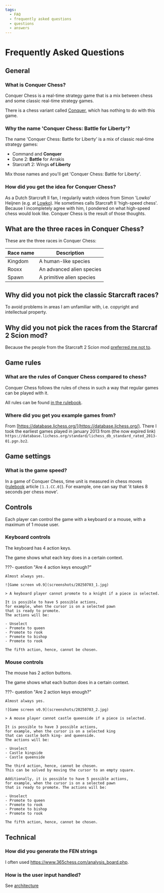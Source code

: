 ```yaml
---
tags:
  - FAQ
  - frequently asked questions
  - questions
  - answers
---
```


# Frequently Asked Questions

## General

### What is Conquer Chess?

Conquer Chess is a real-time strategy game
that is a mix between chess and some classic real-time strategy games.

There is a chess variant called
[Conquer](https://www.chessvariants.com/invention/conquertheopponentsarmy),
which has nothing to do with this game.

### Why the name 'Conquer Chess: Battle for Liberty'?

The name 'Conquer Chess: Battle for Liberty' is a mix
of classic real-time strategy games:

- Command and **Conquer**
- Dune 2: **Battle** for Arrakis
- Starcraft 2: Wings **of Liberty**

Mix those names and you'll get 'Conquer Chess: Battle for Liberty'.

### How did you get the idea for Conquer Chess?

As a Dutch Starcraft II fan, I regularily watch videos
from Simon 'Lowko' Heijnen (e.g. at [Lowko](https://lowko.tv/)).
He sometimes calls Starcraft II 'high-speed chess'.
Because I incompletely agree with him,
I pondered on what high-speed chess would look like.
Conquer Chess is the result of those thoughts.

## What are the three races in Conquer Chess?

These are the three races in Conquer Chess:

Race name     |Description
--------------|-------------------------
Kingdom       |A human-like species
Rooxx         |An advanced alien species
Spawn         |A primitive alien species

## Why did you not pick the classic Starcraft races?

To avoid problems in areas I am unfamiliar with,
i.e. copyright and intellectual property.

## Why did you not pick the races from the Starcraf 2 Scion mod?

Because the people from the Starcraft 2 Scion mod
[preferred me not to](https://github.com/richelbilderbeek/conquer_chess/issues/113).

## Game rules

### What are the rules of Conquer Chess compared to chess?

Conquer Chess follows the rules of chess
in such a way that regular games can be played with it.

All rules can be found [in the rulebook](rulebook/README.md).

### Where did you get you example games from?

From [https://database.lichess.org/](https://database.lichess.org/).
There I took the earliest games played in january 2013
from (the now expired link)
`https://database.lichess.org/standard/lichess_db_standard_rated_2013-01.pgn.bz2`.

## Game settings

### What is the game speed?

In a game of Conquer Chess, time unit is measured in chess moves
([rulebook](rulebook/README.md) article `[1.1.CC.0]`).
For example, one can say that 'it takes 8 seconds per chess move'.

## Controls

Each player can control the game with a keyboard or a mouse,
with a maximum of 1 mouse user.

### Keyboard controls

The keyboard has 4 action keys.

The game shows what each key does in a certain context.

???- question "Are 4 action keys enough?"

    Almost always yes.

    ![Game screen v0.9](screenshots/20250703_1.jpg)

    > A keyboard player cannot promote to a knight if a piece is selected.

    It is possible to have 5 possible actions,
    for example, when the cursor is on a selected pawn
    that is ready to promote.
    The actions will be:

    - Unselect
    - Promote to queen
    - Promote to rook
    - Promote to bishop
    - Promote to rook

    The fifth action, hence, cannot be chosen.

### Mouse controls

The mouse has 2 action buttons.

The game shows what each button does in a certain context.

???- question "Are 2 action keys enough?"

    Almost always yes.

    ![Game screen v0.9](screenshots/20250703_2.jpg)

    > A mouse player cannot castle queenside if a piece is selected.

    It is possible to have 3 possible actions,
    for example, when the cursor is on a selected king
    that can castle both king- and queenside.
    The actions will be:

    - Unselect
    - Castle kingside
    - Castle queenside

    The third action, hence, cannot be chosen.
    This can be solved by moving the cursor to an empty square.

    Additionally, it is possible to have 5 possible actions,
    for example, when the cursor is on a selected pawn
    that is ready to promote. The actions will be:

    - Unselect
    - Promote to queen
    - Promote to rook
    - Promote to bishop
    - Promote to rook

    The fifth action, hence, cannot be chosen.

## Technical

### How did you generate the FEN strings

I often used <https://www.365chess.com/analysis_board.php>.


### How is the user input handled?

See [architecture](architecture/README.md)


